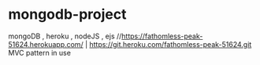 # mongodb-project
mongoDB , heroku , nodeJS , ejs
//https://fathomless-peak-51624.herokuapp.com/ | https://git.heroku.com/fathomless-peak-51624.git
MVC pattern in use
